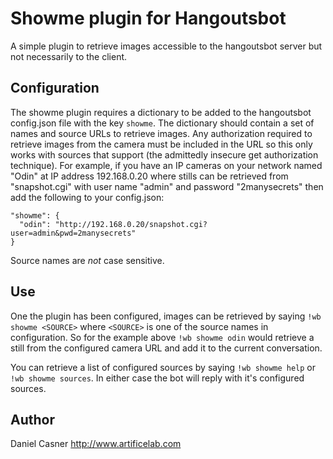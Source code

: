 # Showme plugin for Hangoutsbot
A simple plugin to retrieve images accessible to the hangoutsbot server but not necessarily to the client.

## Configuration
The showme plugin requires a dictionary to be added to the hangoutsbot config.json file with the key `showme`.
The dictionary should contain a set of names and source URLs to retrieve images. Any authorization required to retrieve
images from the camera must be included in the URL so this only works with sources that support (the admittedly 
insecure get authorization technique). For example, if you have an IP cameras on your network named "Odin" at IP address 192.168.0.20 where stills can be retrieved from "snapshot.cgi" with user name "admin" and password "2manysecrets" then add the following to your config.json:

```
"showme": {
  "odin": "http://192.168.0.20/snapshot.cgi?user=admin&pwd=2manysecrets"
}
```
Source names are _not_ case sensitive.

## Use
One the plugin has been configured, images can be retrieved by saying `!wb showme <SOURCE>` where `<SOURCE>` is one of the source names in configuration. So for the example above `!wb showme odin` would retrieve a still from the configured camera URL and add it to the current conversation.

You can retrieve a list of configured sources by saying `!wb showme help` or `!wb showme sources`. In either case the bot will reply with it's configured sources.

## Author
Daniel Casner http://www.artificelab.com
